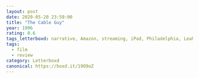 ```yaml
---
layout: post 
date: 2020-05-20 23:59:00
title: "The Cable Guy"
year: 1996
rating: 0.6
tags_letterboxd: narrative, Amazon, streaming, iPad, Philadelphia, Leah
tags:
  - film
  - review
category: Letterboxd
canonical: https://boxd.it/19O9oZ
---
```

